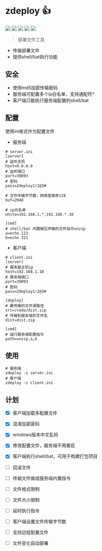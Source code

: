 # zdeploy 👍
![](https://img.shields.io/github/license/cedar12/zdeploy)
![](https://img.shields.io/github/stars/cedar12/zdeploy)
![](https://img.shields.io/github/forks/cedar12/zdeploy)
![](https://img.shields.io/github/issues/cedar12/zdeploy)
![](https://img.shields.io/github/v/release/cedar12/zdeploy.svg)
> 部署文件工具
* 传输部署文件
* 提供shell/bat执行功能

## 安全
* 使用md5加密传输密码
* 服务端可配置多个ip白名单，支持通配符*
* 客户端只能执行服务端配置的shell/bat

## 配置
使用ini格式作为配置文件
- 服务端
```shell
# server.ini
[server]
# 监听主机
host=0.0.0.0
# 监听端口
port=39093
# 密码
pass=Zdeploy1!2@3#

# 文件传输字节数，网络差推荐128
buf=2048

# ip白名单
white=192.168.1.*,192.168.*.10

[cmd]
# shell/bat 内置解压传输的文件指令unzip
a=echo 123
b=echo 321
```
- 客户端
```shell
# client.ini
[server]
# 服务器主机ip
host=192.168.1.10
# 服务端端口
port=39093
# 密码
pass=Zdeploy1!2@3#

[deploy]
# 要传输的文件源路径
src=/code/dist.zip
# 传输到服务端的文件名
dist=dist.zip

[cmd]
# 运行服务端配置指令
path=unzip,a,b
```

## 使用
```shell
# 服务端
zdeploy -s server.ini
# 客户端
zdeploy -c client.ini
```

## 计划
- [x] 客户端加载多配置文件
- [x] 混淆加密密码
- [x] windows版本中文乱码
- [x] 修改配置文件，服务端不用重启
- [x] 客户端执行shell/bat，可用于构建打包项目
- [ ] 回滚文件
- [ ] 传输文件做成服务端内置指令
- [ ] 文件格式限制
- [ ] 文件大小限制
- [ ] 延时执行指令
- [ ] 客户端设置文件传输字节数
- [ ] 支持远程配置文件
- [ ] 文件变化自动部署


